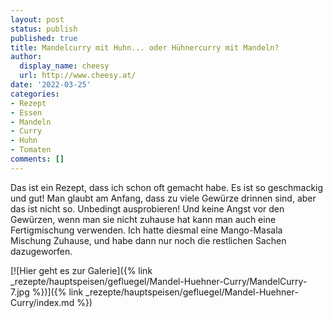 ```yaml
---
layout: post
status: publish
published: true
title: Mandelcurry mit Huhn... oder Hühnercurry mit Mandeln?
author:
  display_name: cheesy
  url: http://www.cheesy.at/
date: '2022-03-25'
categories:
- Rezept
- Essen
- Mandeln
- Curry
- Huhn
- Tomaten
comments: []
---
```


Das ist ein Rezept, dass ich schon oft gemacht habe. Es ist so geschmackig und gut! Man glaubt am Anfang, dass zu viele Gewürze drinnen sind, aber das ist nicht so. Unbedingt ausprobieren! Und keine Angst vor den Gewürzen, wenn man sie nicht zuhause hat kann man auch eine Fertigmischung verwenden. Ich hatte diesmal eine Mango-Masala Mischung Zuhause, und habe dann nur noch die restlichen Sachen dazugeworfen.

[![Hier geht es zur Galerie]({% link _rezepte/hauptspeisen/gefluegel/Mandel-Huehner-Curry/MandelCurry-7.jpg %})]({% link _rezepte/hauptspeisen/gefluegel/Mandel-Huehner-Curry/index.md %})